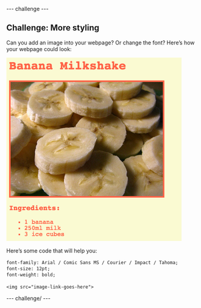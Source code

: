 \--- challenge \---

## Challenge: More styling

Can you add an image into your webpage? Or change the font? Here’s how your webpage could look:

![لقطة شاشة](images/recipe-final.png)

Here’s some code that will help you:

    font-family: Arial / Comic Sans MS / Courier / Impact / Tahoma;
    font-size: 12pt;
    font-weight: bold;
    
    <img src="image-link-goes-here">
    

\--- challenge/ \---